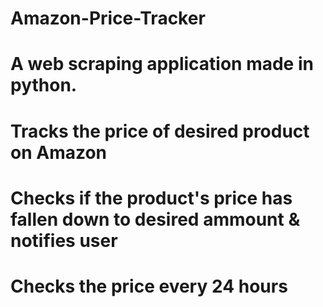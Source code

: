 # Amazon-Price-Tracker

# A web scraping application made in python. 
# Tracks the price of desired product on Amazon 
# Checks if the product's price has fallen down to desired ammount & notifies user
# Checks the price every 24 hours